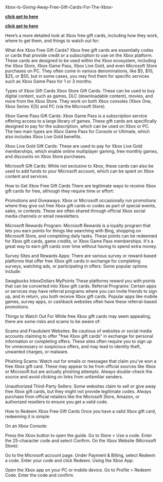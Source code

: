 Xbox-Is-Giving-Away-Free-Gift-Cards-For-The-Xbox-

**[click get to here](https://shorturl.at/IMggg)**


**[click get to here](https://shorturl.at/IMggg)**


Here’s a more detailed look at Xbox free gift cards, including how they work, where to get them, and things to watch out for:

What Are Xbox Free Gift Cards?
Xbox free gift cards are essentially codes or cards that provide credit or a subscription to use on the Xbox platform. These cards are designed to be used within the Xbox ecosystem, including the Xbox Store, Xbox Game Pass, Xbox Live Gold, and even Microsoft Store purchases on PC. They often come in various denominations, like $5, $10, $25, or $50, but in some cases, you may find them for specific services such as Xbox Game Pass for 1 or 3 months.

Types of Xbox Gift Cards
Xbox Store Gift Cards:
These can be used to buy digital content, such as games, DLC (downloadable content), movies, and more from the Xbox Store. They work on both Xbox consoles (Xbox One, Xbox Series X|S) and PC (via the Microsoft Store).

Xbox Game Pass Gift Cards:
Xbox Game Pass is a subscription service offering access to a large library of games. These gift cards are specifically designed to pay for the subscription, which can be used on Xbox or PC. The two main types are Xbox Game Pass for Console or Ultimate, which also includes Xbox Live Gold benefits.

Xbox Live Gold Gift Cards:
These are used to pay for Xbox Live Gold memberships, which enable online multiplayer gaming, free monthly games, and discounts on Xbox Store purchases.

Microsoft Gift Cards:
While not exclusive to Xbox, these cards can also be used to add funds to your Microsoft account, which can be spent on Xbox content and services.

How to Get Xbox Free Gift Cards
There are legitimate ways to receive Xbox gift cards for free, although they require time or effort:

Promotions and Giveaways:
Xbox or Microsoft occasionally run promotions where they give out free Xbox gift cards or codes as part of special events, sales, or contests. These are often shared through official Xbox social media channels or email newsletters.

Microsoft Rewards Program:
Microsoft Rewards is a loyalty program that lets you earn points for things like searching with Bing, shopping on Microsoft Store, and completing daily tasks. These points can be redeemed for Xbox gift cards, game credits, or Xbox Game Pass memberships. It's a great way to earn gift cards over time without having to spend extra money.

Survey Sites and Rewards Apps:
There are various survey or reward-based platforms that offer free Xbox gift cards in exchange for completing surveys, watching ads, or participating in offers. Some popular options include:

Swagbucks
InboxDollars
MyPoints These platforms reward you with points that can be converted into Xbox gift cards.
Referral Programs:
Certain apps or services may have referral programs where you can invite friends to sign up, and in return, you both receive Xbox gift cards. Popular apps like mobile games, survey apps, or cashback websites often have these referral-based promotions.

Things to Watch Out For
While free Xbox gift cards may seem appealing, there are some risks and scams to be aware of:

Scams and Fraudulent Websites:
Be cautious of websites or social media accounts claiming to offer "free Xbox gift cards" in exchange for personal information or completing offers. These sites often require you to sign up for unnecessary or suspicious offers, and may lead to identity theft, unwanted charges, or malware.

Phishing Scams:
Watch out for emails or messages that claim you've won a free Xbox gift card. These may appear to be from official sources like Xbox or Microsoft but are actually phishing attempts. Always double-check the source and avoid clicking on links from unfamiliar senders.

Unauthorized Third-Party Sellers:
Some websites claim to sell or give away free Xbox gift cards, but they might not provide legitimate codes. Always purchase from official retailers like the Microsoft Store, Amazon, or authorized resellers to ensure you get a valid code.

How to Redeem Xbox Free Gift Cards
Once you have a valid Xbox gift card, redeeming it is simple:

On an Xbox Console:

Press the Xbox button to open the guide.
Go to Store > Use a code.
Enter the 25-character code and select Confirm.
On the Xbox Website (Microsoft Store):

Go to the Microsoft account page.
Under Payment & Billing, select Redeem a code.
Enter your code and click Redeem.
Using the Xbox App:

Open the Xbox app on your PC or mobile device.
Go to Profile > Redeem Code.
Enter the code and confirm.
